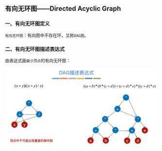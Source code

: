 ## 有向无环图——Directed Acyclic Graph

### 一、有向无环图定义

`有向无环图`：有向图中不存在环，又称`DAG图`。

### 二、有向无环图描述表达式

由表达式画`最少顶点`的有向无环图：

![1638191188272](images/1638191188272.png)
